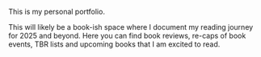 This is my personal portfolio. 

This will likely be a book-ish space where I document my reading journey for 2025 and beyond. Here you can find book reviews, re-caps of book events, TBR lists and upcoming books that I am excited to read.